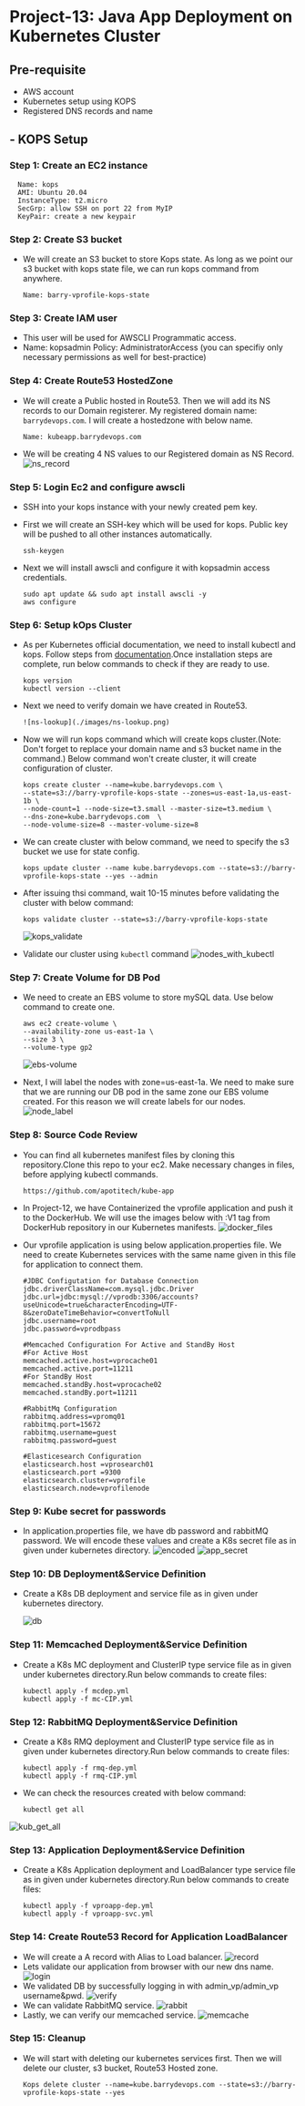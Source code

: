 # Project-13: Java App Deployment on Kubernetes Cluster
##  Pre-requisite
+ AWS account
+ Kubernetes setup using KOPS
+ Registered DNS records and name

## - KOPS Setup 
### Step 1: Create an EC2 instance

      Name: kops
      AMI: Ubuntu 20.04
      InstanceType: t2.micro
      SecGrp: allow SSH on port 22 from MyIP
      KeyPair: create a new keypair

### Step 2: Create S3 bucket
  + We will create an S3 bucket to store Kops state. As long as we point our s3 bucket with kops state file, we can run kops command from anywhere.

        Name: barry-vprofile-kops-state

### Step 3: Create IAM user
  + This user will be used for AWSCLI Programmatic access.
  + Name: kopsadmin Policy: AdministratorAccess (you can specifiy only necessary permissions as well for best-practice)

### Step 4: Create Route53 HostedZone
+ We will create a Public hosted in Route53. Then we will add its NS records to our Domain registerer. My registered domain name: `barrydevops.com`. I will create a hostedzone with below name.

      Name: kubeapp.barrydevops.com
+ We will be creating 4 NS values to our Registered domain as NS Record.
![ns_record](./images/ns-record.png)
### Step 5: Login Ec2 and configure awscli
+ SSH into your kops instance with your newly created pem key.
+ First we will create an SSH-key which will be used for kops. Public key will be pushed to all other instances automatically.

      ssh-keygen
+ Next we will install awscli and configure it with kopsadmin access credentials.

      sudo apt update && sudo apt install awscli -y
      aws configure
### Step 6: Setup kOps Cluster
+ As per Kubernetes official documentation, we need to install kubectl and kops. Follow steps from [documentation](https://kubernetes.io/docs/setup/production-environment/tools/kops/).Once installation steps are complete, run below commands to check if they are ready to use.

      kops version
      kubectl version --client
+ Next we need to verify domain we have created in Route53.

      ![ns-lookup](./images/ns-lookup.png)
+ Now we will run kops command which will create kops cluster.(Note: Don't forget to replace your domain name and s3 bucket name in the command.) Below command won't create cluster, it will create configuration of cluster.

      kops create cluster --name=kube.barrydevops.com \
      --state=s3://barry-vprofile-kops-state --zones=us-east-1a,us-east-1b \
      --node-count=1 --node-size=t3.small --master-size=t3.medium \
      --dns-zone=kube.barrydevops.com  \
      --node-volume-size=8 --master-volume-size=8
+ We can create cluster with below command, we need to specify the s3 bucket we use for state config.

      kops update cluster --name kube.barrydevops.com --state=s3://barry-vprofile-kops-state --yes --admin
+ After issuing thsi command, wait 10-15 minutes before validating the cluster with below command:

      kops validate cluster --state=s3://barry-vprofile-kops-state
  ![kops_validate](./images/kops_cluster.png)
+ Validate our cluster using `kubectl` command
![nodes_with_kubectl](./images/kubectl_nodes.png)
### Step 7: Create Volume for DB Pod
+ We need to create an EBS volume to store mySQL data. Use below command to create one.

      aws ec2 create-volume \
      --availability-zone us-east-1a \
      --size 3 \
      --volume-type gp2
  ![ebs-volume](./images/ebs_vo%3Bume.png)

+ Next, I will label the nodes with zone=us-east-1a. We need to make sure that we are running our DB pod in the same zone our EBS volume created. For this reason we will create labels for our nodes.
![node_label](./images/label_node.png)

### Step 8: Source Code Review
+ You can find all kubernetes manifest files by cloning this repository.Clone this repo to your ec2. Make necessary changes in files, before applying kubectl commands.

      https://github.com/apotitech/kube-app
+ In Project-12, we have Containerized the vprofile application and push it to the DockerHub. We will use the images below with :V1 tag from DockerHub repository in our Kubernetes manifests.
![docker_files](./images/dockerfiles.png)
+ Our vprofile application is using below application.properties file. We need to create Kubernetes services with the same name given in this file for application to connect them.

      #JDBC Configutation for Database Connection
      jdbc.driverClassName=com.mysql.jdbc.Driver
      jdbc.url=jdbc:mysql://vprodb:3306/accounts?useUnicode=true&characterEncoding=UTF-8&zeroDateTimeBehavior=convertToNull
      jdbc.username=root
      jdbc.password=vprodbpass

      #Memcached Configuration For Active and StandBy Host
      #For Active Host
      memcached.active.host=vprocache01
      memcached.active.port=11211
      #For StandBy Host
      memcached.standBy.host=vprocache02
      memcached.standBy.port=11211

      #RabbitMq Configuration
      rabbitmq.address=vpromq01
      rabbitmq.port=15672
      rabbitmq.username=guest
      rabbitmq.password=guest

      #Elasticesearch Configuration
      elasticsearch.host =vprosearch01
      elasticsearch.port =9300
      elasticsearch.cluster=vprofile
      elasticsearch.node=vprofilenode
### Step 9: Kube secret for passwords
+ In application.properties file, we have db password and rabbitMQ password. We will encode these values and create a K8s secret file as in given under kubernetes directory.
![encoded](./images/encoded.png)
![app_secret](./images/app-secret.png)

### Step 10: DB Deployment&Service Definition
+ Create a K8s DB deployment and service file as in given under kubernetes directory.

    ![db](./images/db_deploy.png)
### Step 11: Memcached Deployment&Service Definition
+ Create a K8s MC deployment and ClusterIP type service file as in given under kubernetes directory.Run below commands to create files:

      kubectl apply -f mcdep.yml
      kubectl apply -f mc-CIP.yml
### Step 12: RabbitMQ Deployment&Service Definition
+ Create a K8s RMQ deployment and ClusterIP type service file as in given under kubernetes directory.Run below commands to create files:

      kubectl apply -f rmq-dep.yml
      kubectl apply -f rmq-CIP.yml
+ We can check the resources created with below command:

      kubectl get all
![kub_get_all](./images/get-all.png)

### Step 13: Application Deployment&Service Definition
+ Create a K8s Application deployment and LoadBalancer type service file as in given under kubernetes directory.Run below commands to create files:

      kubectl apply -f vproapp-dep.yml
      kubectl apply -f vproapp-svc.yml

### Step 14: Create Route53 Record for Application LoadBalancer
+ We will create a A record with Alias to Load balancer.
![record](./images/record.png)
+ Lets validate our application from browser with our new dns name.
![login](./images/login.png)
+ We validated DB by successfully logging in with admin_vp/admin_vp username&pwd.
![verify](./images/verify.png)
+ We can validate RabbitMQ service.
![rabbit](./images/rabbitmq.png)
+ Lastly, we can verify our memcached service.
![memcache](./images/memcache.png)

### Step 15: Cleanup
+ We will start with deleting our kubernetes services first. Then we will delete our cluster, s3 bucket, Route53 Hosted zone.

      Kops delete cluster --name=kube.barrydevops.com --state=s3://barry-vprofile-kops-state --yes